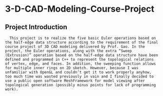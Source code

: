 # 3-D-CAD-Modeling-Course-Project
## Project Introduction
      This project is to realize the five basic Euler operations based on the half-edge data structure according to the requirement of the final course project of 3D CAD modeling delivered by Prof. Gao. In the project, the Euler operations, along with the extra “Sweep (Extrusion)” operation based on the half-edge data structure have been defined and programmed in C++ to represent the topological relations of vertex, edge, and faces. In addition, the sweeping function allows for multiple inner rings on 2D sketch. However, because I was unfamiliar with OpenGL and couldn’t get it to work properly anyhow, too much time was wasted previously in vain and I finally decided to use a public open software MeshFramework for model viewing after topological generation (possibly minus points for lack of programming work).
